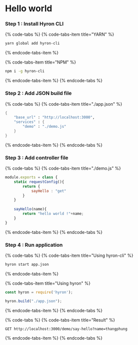 # Hello world

### Step 1 : Install Hyron CLI

{% code-tabs %}
{% code-tabs-item title="YARN" %}
```bash
yarn global add hyron-cli
```
{% endcode-tabs-item %}

{% code-tabs-item title="NPM" %}
```bash
npm i -g hyron-cli
```
{% endcode-tabs-item %}
{% endcode-tabs %}

### Step 2 : Add JSON build file

{% code-tabs %}
{% code-tabs-item title="./app.json" %}
```scheme
{
    "base_url" : "http://localhost:3000",
    "services" : {
        "demo" : "./demo.js"
    }
}
```
{% endcode-tabs-item %}
{% endcode-tabs %}

### Step 3 : Add controller file

{% code-tabs %}
{% code-tabs-item title="./demo.js" %}
```javascript
module.exports = class {
    static requestConfig(){
        return {
            sayHello : "get"
        }
    }
    
    sayHello(name){
        return "hello world !"+name;
    }
}
```
{% endcode-tabs-item %}
{% endcode-tabs %}

### Step 4 : Run application

{% code-tabs %}
{% code-tabs-item title="Using hyron-cli" %}
```bash
hyron start app.json
```
{% endcode-tabs-item %}

{% code-tabs-item title="Using hyron" %}
```javascript
const hyron = require('hyron');

hyron.build("./app.json");
```
{% endcode-tabs-item %}
{% endcode-tabs %}

{% code-tabs %}
{% code-tabs-item title="Result" %}
```http
GET http://localhost:3000/demo/say-hello?name=thangphung
```
{% endcode-tabs-item %}
{% endcode-tabs %}

